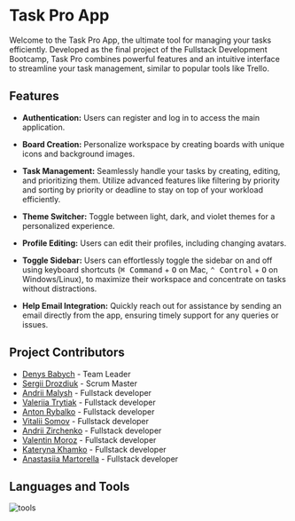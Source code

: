 # Task Pro App

Welcome to the Task Pro App, the ultimate tool for managing your tasks efficiently. Developed as the final project of the Fullstack Development Bootcamp, Task Pro combines powerful features and an intuitive interface to streamline your task management, similar to popular tools like Trello.

## Features

- **Authentication:** Users can register and log in to access the main application.

- **Board Creation:** Personalize workspace by creating boards with unique icons and background images.

- **Task Management:** Seamlessly handle your tasks by creating, editing, and prioritizing them. Utilize advanced features like filtering by priority and sorting by priority or deadline to stay on top of your workload efficiently.

- **Theme Switcher:** Toggle between light, dark, and violet themes for a personalized experience.

- **Profile Editing:** Users can edit their profiles, including changing avatars.

- **Toggle Sidebar:** Users can effortlessly toggle the sidebar on and off using keyboard shortcuts (<kbd>⌘ Command</kbd> + <kbd>O</kbd> on Mac, <kbd>⌃ Control</kbd> + <kbd>O</kbd> on Windows/Linux), to maximize their workspace and concentrate on tasks without distractions.

- **Help Email Integration:** Quickly reach out for assistance by sending an email directly from the app, ensuring timely support for any queries or issues.

## Project Contributors

- [Denys Babych](https://github.com/chertik77) - Team Leader
- [Sergii Drozdiuk](https://github.com/Sergii-Drozdiuk) - Scrum Master
- [Andrii Malysh](https://github.com/Agmund2002) - Fullstack developer
- [Valeriia Trytiak](https://github.com/Valeriia-Trytiak) - Fullstack developer
- [Anton Rybalko](https://github.com/AntonRybalko777) - Fullstack developer
- [Vitalii Somov](https://github.com/MorskoySom) - Fullstack developer
- [Andrii Zirchenko](https://github.com/Andrey9019) - Fullstack developer
- [Valentin Moroz](https://github.com/Valentun2) - Fullstack developer
- [Kateryna Khamko](https://github.com/Katya982) - Fullstack developer
- [Anastasiia Martorella](https://github.com/Cajamarquina) - Fullstack developer

## Languages and Tools

![tools](https://skillicons.dev/icons?i=ts,react,redux,tailwind,gcp,githubactions,vercel,vite,vscode)
